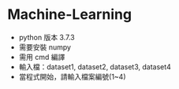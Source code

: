 # Machine-Learning

* python 版本 3.7.3
* 需要安裝 numpy
* 需用 cmd 編譯
* 輸入檔：dataset1, dataset2, dataset3, dataset4
* 當程式開始，請輸入檔案編號(1~4)